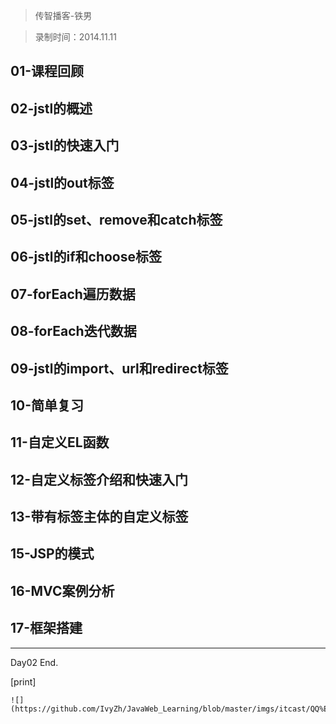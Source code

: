 > 传智播客-铁男

> 录制时间：2014.11.11


## 01-课程回顾
## 02-jstl的概述
## 03-jstl的快速入门
## 04-jstl的out标签
## 05-jstl的set、remove和catch标签
## 06-jstl的if和choose标签
## 07-forEach遍历数据
## 08-forEach迭代数据
## 09-jstl的import、url和redirect标签
## 10-简单复习
## 11-自定义EL函数
## 12-自定义标签介绍和快速入门
## 13-带有标签主体的自定义标签
## 15-JSP的模式
## 16-MVC案例分析
## 17-框架搭建

--------------

Day02 End.



[print]


	![](https://github.com/IvyZh/JavaWeb_Learning/blob/master/imgs/itcast/QQ%E6%88%AA%E5%9B%BE.png)